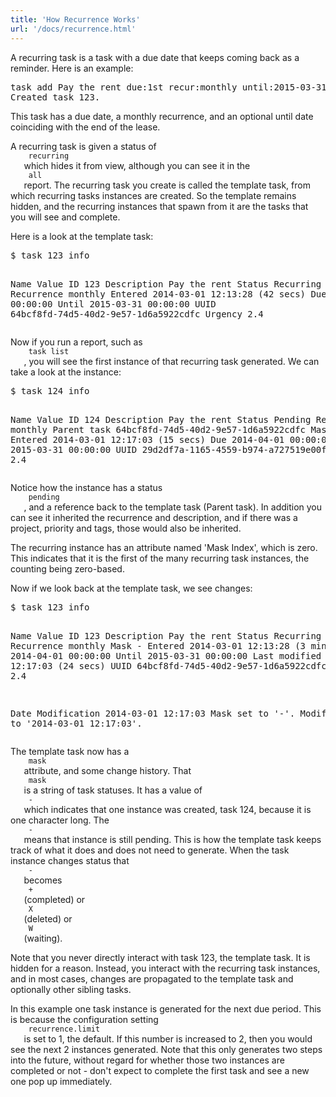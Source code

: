 ```yaml
---
title: 'How Recurrence Works'
url: '/docs/recurrence.html'
---
```

<div class="col-md-10 main">
 <div class="row">
  <a name="recurrence">
  </a>
  <p>
   A recurring task is a task with a due date that keeps coming back
              as a reminder.  Here is an example:
  </p>
  <pre>task add Pay the rent due:1st recur:monthly until:2015-03-31
Created task 123.</pre>
  <p>
   This task has a due date, a monthly recurrence, and an optional
              until date coinciding with the end of the lease.
  </p>
  <p>
   A recurring task is given a status of
   <code>
    recurring
   </code>
   which
              hides it from view, although you can see it in the
   <code>
    all
   </code>
   report.  The recurring task you create is called
              the template task, from which recurring tasks instances are
              created.  So the template remains hidden, and the recurring
              instances that spawn from it are the tasks that you will see and
              complete.
  </p>
  <p>
   Here is a look at the template task:
  </p>
  <pre>$ task 123 info

Name        Value
ID          123
Description Pay the rent
Status      Recurring
Recurrence  monthly
Entered     2014-03-01 12:13:28 (42 secs)
Due         2014-04-01 00:00:00
Until       2015-03-31 00:00:00
UUID        64bcf8fd-74d5-40d2-9e57-1d6a5922cdfc
Urgency     2.4</pre>
  <p>
   Now if you run a report, such as
   <code>
    task list
   </code>
   , you will
             see the first instance of that recurring task generated. We can
             take a look at the instance:
  </p>
  <pre>$ task 124 info

Name        Value
ID          124
Description Pay the rent
Status      Pending
Recurrence  monthly
Parent task 64bcf8fd-74d5-40d2-9e57-1d6a5922cdfc
Mask Index  0
Entered     2014-03-01 12:17:03 (15 secs)
Due         2014-04-01 00:00:00
Until       2015-03-31 00:00:00
UUID        29d2df7a-1165-4559-b974-a727519e00f1
Urgency     2.4</pre>
  <p>
   Notice how the instance has a status
   <code>
    pending
   </code>
   , and a
              reference back to the template task (Parent task).  In addition
              you can see it inherited the recurrence and description, and if
              there was a project, priority and tags, those would also be
              inherited.
  </p>
  <p>
   The recurring instance has an attribute named 'Mask Index', which
              is zero.  This indicates that it is the first of the many
              recurring task instances, the counting being zero-based.
  </p>
  <p>
   Now if we look back at the template task, we see changes:
  </p>
  <pre>$ task 123 info

Name          Value
ID            123
Description   Pay the rent
Status        Recurring
Recurrence    monthly
Mask          -
Entered       2014-03-01 12:13:28 (3 mins)
Due           2014-04-01 00:00:00
Until         2015-03-31 00:00:00
Last modified 2014-03-01 12:17:03 (24 secs)
UUID          64bcf8fd-74d5-40d2-9e57-1d6a5922cdfc
Urgency       2.4

Date                Modification
2014-03-01 12:17:03 Mask set to '-'.
                    Modified set to '2014-03-01 12:17:03'.</pre>
  <p>
   The template task now has a
   <code>
    mask
   </code>
   attribute, and some
              change history.  That
   <code>
    mask
   </code>
   is a string of task
              statuses.  It has a value of
   <code>
    -
   </code>
   which indicates that
              one instance was created, task 124, because it is one character
              long.  The
   <code>
    -
   </code>
   means that instance is still pending.
              This is how the template task keeps track of what it does and
              does not need to generate.  When the task instance changes status
              that
   <code>
    -
   </code>
   becomes
   <code>
    +
   </code>
   (completed) or
   <code>
    X
   </code>
   (deleted) or
   <code>
    W
   </code>
   (waiting).
  </p>
  <p>
   Note that you never directly interact with task 123, the template
              task.  It is hidden for a reason.  Instead, you interact with the
              recurring task instances, and in most cases, changes are
              propagated to the template task and optionally other sibling
              tasks.
  </p>
  <p>
   In this example one task instance is generated for the next due
              period.  This is because the configuration setting
   <code>
    recurrence.limit
   </code>
   is set to 1, the default.  If this
              number is increased to 2, then you would see the next 2 instances
              generated.  Note that this only generates two steps into the
              future, without regard for whether those two instances are
              completed or not - don't expect to complete the first task and see
              a new one pop up immediately.
  </p>
 </div>
 <br/>
 <br/>
</div>

